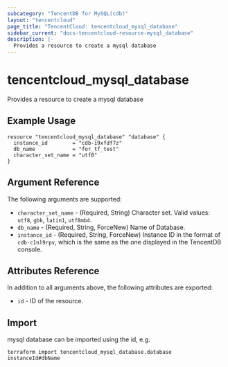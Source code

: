 ```yaml
---
subcategory: "TencentDB for MySQL(cdb)"
layout: "tencentcloud"
page_title: "TencentCloud: tencentcloud_mysql_database"
sidebar_current: "docs-tencentcloud-resource-mysql_database"
description: |-
  Provides a resource to create a mysql database
---
```


# tencentcloud_mysql_database

Provides a resource to create a mysql database

## Example Usage

```hcl
resource "tencentcloud_mysql_database" "database" {
  instance_id        = "cdb-i9xfdf7z"
  db_name            = "for_tf_test"
  character_set_name = "utf8"
}
```

## Argument Reference

The following arguments are supported:

* `character_set_name` - (Required, String) Character set. Valid values:  `utf8`, `gbk`, `latin1`, `utf8mb4`.
* `db_name` - (Required, String, ForceNew) Name of Database.
* `instance_id` - (Required, String, ForceNew) Instance ID in the format of `cdb-c1nl9rpv`,  which is the same as the one displayed in the TencentDB console.

## Attributes Reference

In addition to all arguments above, the following attributes are exported:

* `id` - ID of the resource.




## Import

mysql database can be imported using the id, e.g.

```
terraform import tencentcloud_mysql_database.database instanceId#dbName
```

